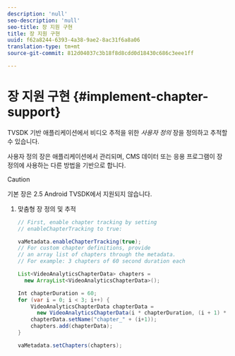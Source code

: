 ```yaml
---
description: 'null'
seo-description: 'null'
seo-title: 장 지원 구현
title: 장 지원 구현
uuid: f62a8244-6393-4a38-9ae2-8ac31f6a8a06
translation-type: tm+mt
source-git-commit: 812d04037c3b18f8d8cdd0d18430c686c3eee1ff

---
```



# 장 지원 구현 {#implement-chapter-support}

TVSDK 기반 애플리케이션에서 비디오 추적을 위한 *사용자 정의* 장을 정의하고 추적할 수 있습니다.

사용자 정의 장은 애플리케이션에서 관리되며, CMS 데이터 또는 응용 프로그램이 장 정의에 사용하는 다른 방법을 기반으로 합니다.

>[!CAUTION]
>
>기본 장은 2.5 Android TVSDK에서 지원되지 않습니다.

1. 맞춤형 장 정의 및 추적

   ```java
   // First, enable chapter tracking by setting   
   // enableChapterTracking to true: 
   
   vaMetadata.enableChapterTracking(true); 
   // For custom chapter definitions, provide  
   // an array list of chapters through the metadata. 
   // For example: 3 chapters of 60 second duration each 
   
   List<VideoAnalyticsChapterData> chapters =  
     new ArrayList<VideoAnalyticsChapterData>(); 
   
   Int chapterDuration = 60; 
   for (var i = 0; i < 3; i++) { 
       VideoAnalyticsChapterData chapterData =  
         new VideoAnalyticsChapterData(i * chapterDuration, (i + 1) * chapterDuration);  
       chapterData.setName("chapter_" + (i+1)); 
       chapters.add(chapterData); 
   } 
   
   vaMetadata.setChapters(chapters); 
   ```

